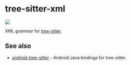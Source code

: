 # tree-sitter-xml
<a href="https://github.com/itsaky/AndroidIDE"><img src="https://androidide.com/github/img/androidide.php?part&for-the-badge"/></a>


XML grammar for [tree-sitter](https://github.com/tree-sitter/tree-sitter).

## See also

- [android-tree-sitter](https://github.com/AndroidIDEOfficial/android-tree-sitter) - Android Java bindings for tree-sitter.